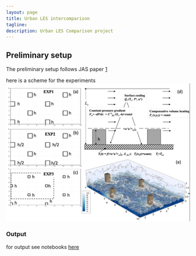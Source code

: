 ```yaml
---
layout: page
title: Urban LES intercomparison
tagline: 
description: Urban LES Comparison project
---
```


## Preliminary setup

The preliminary setup follows JAS paper [1](https://journals.ametsoc.org/view/journals/atsc/80/1/JAS-D-22-0044.1.xml)

here is a scheme for the experiments
![image](assets/images/scheme.png)


### Output

for output see notebooks [here](notebooks/output_description.ipynb)


